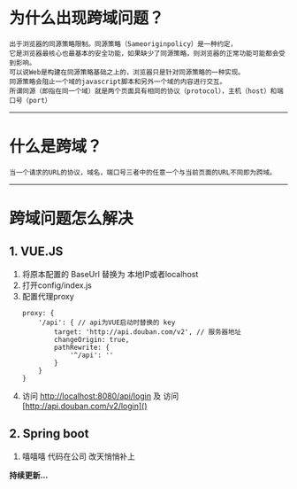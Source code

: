 # 为什么出现跨域问题？
    出于浏览器的同源策略限制。同源策略（Sameoriginpolicy）是一种约定，
    它是浏览器最核心也最基本的安全功能，如果缺少了同源策略，则浏览器的正常功能可能都会受到影响。  
    可以说Web是构建在同源策略基础之上的，浏览器只是针对同源策略的一种实现。
    同源策略会阻止一个域的javascript脚本和另外一个域的内容进行交互。
    所谓同源（即指在同一个域）就是两个页面具有相同的协议（protocol），主机（host）和端口号（port）

---

# 什么是跨域？
    当一个请求的URL的协议，域名，端口号三者中的任意一个与当前页面的URL不同即为跨域。

---

# 跨域问题怎么解决

   ## 1. VUE.JS
1. 将原本配置的 BaseUrl 替换为 本地IP或者localhost
2. 打开config/index.js
3. 配置代理proxy
    ```
    proxy: {
        '/api': { // api为VUE启动时替换的 key
            target: 'http://api.douban.com/v2', // 服务器地址
            changeOrigin: true,
            pathRewrite: {
                '^/api': ''
            }
        }
    }
4. 访问 [http://localhost:8080/api/login]() 及 访问 [http://api.douban.com/v2/login]()
## 2. Spring boot
1. 嘻嘻嘻  代码在公司  改天悄悄补上




**持续更新...**

